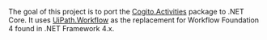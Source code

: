 The goal of this project is to port the [Cogito.Activities](https://github.com/alethic/Cogito.Activities) package to .NET Core. It uses [UiPath.Workflow](https://github.com/dmetzgar/corewf) as the replacement for Workflow Foundation 4 found in .NET Framework 4.x.



